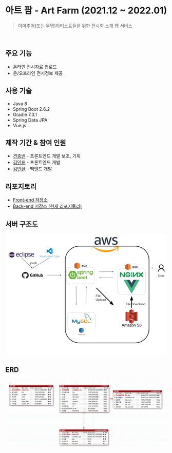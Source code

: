 # 아트 팜 - Art Farm (2021.12 ~ 2022.01)
> 아마추어(또는 무명)아티스트들을 위한 전시회 소개 웹 서비스

<br>

## 주요 기능
* 온라인 전시자료 업로드
* 온/오프라인 전시정보 제공


## 사용 기술
* Java 8
* Spring Boot 2.6.2
* Gradle 7.3.1
* Spring Data JPA
* Vue.js


## 제작 기간 & 참여 인원

* [견종빈](https://github.com/jbGyeon) - 프론트엔드 개발 보조, 기획 
* [김인표](https://github.com/kiminpyo) - 프론트엔드 개발
* [김인환](https://github.com/inhwanK) - 백엔드 개발


## 리포지토리
* [Front-end 저장소](https://github.com/kiminpyo/artfarm-front)
* [Back-end 저장소 (현재 리포지토리)](https://github.com/inhwanK/artfarm)


## 서버 구조도
![서버 구조도](document/architecture.png)


## ERD
![ERD](document/ERD.png)
